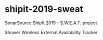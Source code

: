# shipit-2019-sweat
SonarSource ShipIt 2019 - S.W.E.A.T. project

Shower Wireless External Availability Tracker
